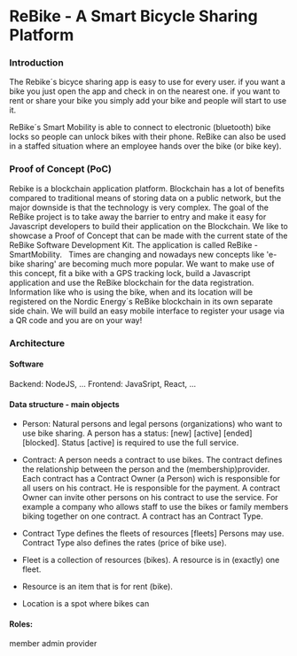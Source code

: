 # ReBike - A Smart Bicycle Sharing Platform



### Introduction

The Rebike´s bicyce sharing app is easy to use for every user. if you want a bike you just open the app and check in on the nearest one. if you want to rent or share your bike you simply add your bike and people will start to use it.

ReBike´s Smart Mobility is able to connect to electronic (bluetooth) bike locks so people can unlock bikes with their phone. ReBike can also be used in a staffed situation where an employee hands over the bike (or bike key).


### Proof of Concept (PoC)

Rebike is a blockchain application platform. Blockchain has a lot of benefits compared to traditional means of storing data on a public network, but the major downside is that the technology is very complex. The goal of the ReBike project is to take away the barrier to entry and make it easy for Javascript developers to build their application on the Blockchain. We like to showcase a Proof of Concept that can be made with the current state of the ReBike Software Development Kit. The application is called ReBike - SmartMobility.
 
Times are changing and nowadays new concepts like 'e-bike sharing' are becoming much more popular. We want to make use of this concept, fit a bike with a GPS tracking lock, build a Javascript application and use the ReBike blockchain for the data registration. Information like who is using the bike, when and its location will be registered on the Nordic Energy´s ReBike blockchain in its own separate side chain. We will build an easy mobile interface to register your usage via a QR code and you are on your way!


### Architecture

#### Software

Backend: NodeJS, ... Frontend: JavaSript, React, ...

#### Data structure - main objects

- Person: Natural persons and legal persons (organizations) who want to use bike sharing. A person has a status: [new] [active] [ended] [blocked]. Status [active] is required to use the full service.
 
- Contract: A person needs a contract to use bikes. The contract defines the relationship between the person and the (membership)provider. Each contract has a Contract Owner (a Person) wich is responsible for all users on his contract. He is responsible for the payment. A contract Owner can invite other persons on his contract to use the service. For example a company who allows staff to use the bikes or family members biking together on one contract. A contract has an Contract Type.
 
- Contract Type defines the fleets of resources [fleets] Persons may use. Contract Type also defines the rates (price of bike use).
 
- Fleet is a collection of resources (bikes). A resource is in (exactly) one fleet.
 
- Resource is an item that is for rent (bike).
 
- Location is a spot where bikes can

#### Roles:

member
admin
provider

